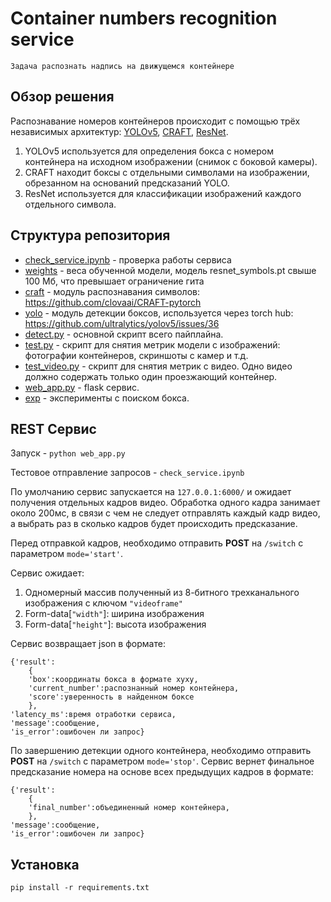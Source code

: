 # Container numbers recognition service
	Задача распознать надпись на движущемся контейнере 

## Обзор решения

Распознавание номеров контейнеров происходит с помощью трёх независимых архитектур:
[YOLOv5](https://github.com/ultralytics/yolov5), [CRAFT](https://github.com/clovaai/CRAFT-pytorch), [ResNet](https://pytorch.org/hub/pytorch_vision_resnet/).


1. YOLOv5 используется для определения бокса с номером контейнера на исходном изображении (снимок с боковой камеры).
2. CRAFT находит боксы с отдельными символами на изображении, обрезанном на оснований предсказаний YOLO.
3. ResNet используется для классификации изображений каждого отдельного символа.


## Структура репозитория

* [check_service.ipynb](check_service.ipynb/) - проверка работы сервиса
* [weights](weights/) - веса обученной модели, модель resnet_symbols.pt свыше 100 Мб, что превышает ограничение гита
* [craft](craft/) - модуль распознавания символов: https://github.com/clovaai/CRAFT-pytorch
* [yolo](yolo/) - модуль детекции боксов, используется через torch hub: https://github.com/ultralytics/yolov5/issues/36
* [detect.py](detect.py/) - основной скрипт всего пайплайна. 
* [test.py](test.py/) - скрипт для снятия метрик модели с изображений: фотографии контейнеров, скриншоты с камер и т.д.
* [test_video.py](test_video.py/) - скрипт для снятия метрик с видео. Одно видео должно содержать только один проезжающий контейнер.
* [web_app.py](web_app.py/) - flask сервис. 
* [exp](exp/) - эксперименты с поиском бокса. 


## REST Сервис

Запуск - `python web_app.py`

Тестовое отправление запросов - `check_service.ipynb`

По умолчанию сервис запускается на `127.0.0.1:6000/` и ожидает получения отдельных кадров видео.
Обработка одного кадра занимает около 200мс, в связи с чем не следует отправлять каждый кадр видео, а выбрать раз в сколько кадров будет происходить предсказание. 

Перед отправкой кадров, необходимо отправить **POST** на `/switch` с параметром `mode='start'`.

Сервис ожидает:

1. Одномерный массив полученный из 8-битного трехканального изображения с ключом `"videoframe"`
2. Form-data[`"width"`]: ширина изображения
3. Form-data[`"height"`]: высота изображения

Сервис возвращает json в формате:

```
{'result':
    {
    'box':координаты бокса в формате xyxy,
    'current_number':распознанный номер контейнера,
    'score':уверенность в найденном боксе
    },
'latency_ms':время отработки сервиса,
'message':сообщение,
'is_error':ошибочен ли запрос}
```

По завершению детекции одного контейнера, необходимо отправить **POST** на `/switch` с параметром `mode='stop'`. Сервис вернет финальное предсказание номера на основе всех предыдущих кадров в формате:

```
{'result':
    {    
    'final_number':объединенный номер контейнера,    
    },
'message':сообщение,
'is_error':ошибочен ли запрос}
```

## Установка

`pip install -r requirements.txt`